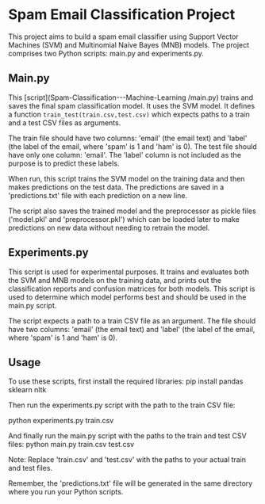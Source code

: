 # Spam Email Classification Project

This project aims to build a spam email classifier using Support Vector Machines (SVM) and Multinomial Naive Bayes (MNB) models. The project comprises two Python scripts: main.py and experiments.py. 

## Main.py
This [script](Spam-Classification---Machine-Learning
/main.py) trains and saves the final spam classification model. It uses the SVM model. It defines a function `train_test(train.csv,test.csv)` which expects paths to a train and a test CSV files as arguments. 

The train file should have two columns: 'email' (the email text) and 'label' (the label of the email, where 'spam' is 1 and 'ham' is 0). The test file should have only one column: 'email'. The 'label' column is not included as the purpose is to predict these labels.

When run, this script trains the SVM model on the training data and then makes predictions on the test data. The predictions are saved in a 'predictions.txt' file with each prediction on a new line.

The script also saves the trained model and the preprocessor as pickle files ('model.pkl' and 'preprocessor.pkl') which can be loaded later to make predictions on new data without needing to retrain the model.

## Experiments.py
This script is used for experimental purposes. It trains and evaluates both the SVM and MNB models on the training data, and prints out the classification reports and confusion matrices for both models. This script is used to determine which model performs best and should be used in the main.py script.

The script expects a path to a train CSV file as an argument. The file should have two columns: 'email' (the email text) and 'label' (the label of the email, where 'spam' is 1 and 'ham' is 0).

## Usage

To use these scripts, first install the required libraries:
pip install pandas sklearn nltk


Then run the experiments.py script with the path to the train CSV file:

python experiments.py train.csv


And finally run the main.py script with the paths to the train and test CSV files:
python main.py train.csv test.csv



Note: Replace 'train.csv' and 'test.csv' with the paths to your actual train and test files.

Remember, the 'predictions.txt' file will be generated in the same directory where you run your Python scripts.


